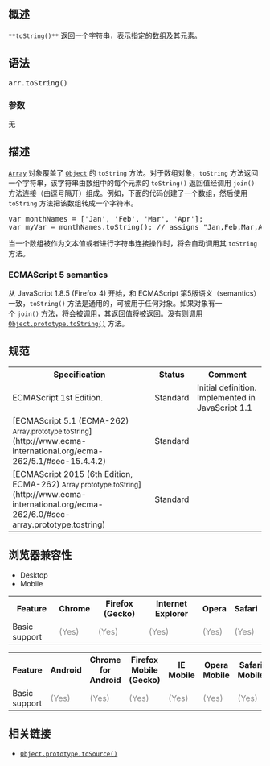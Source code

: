 ## 概述

`**toString()**` 返回一个字符串，表示指定的数组及其元素。

## 语法

<pre class="brush: js">arr.toString()
</pre>

### 参数

无

## 描述

[`Array`](/zh-CN/docs/Web/JavaScript/Reference/Global_Objects/Array "在 JavaScript 中 Array 是一个用来构造数组的全局对象，它是一个高阶的类似有序列表的对象。") 对象覆盖了 [`Object`](/zh-CN/docs/Web/JavaScript/Reference/Global_Objects/Object "Object 构造函数创建一个对象包装（object wrapper）。") 的 `toString` 方法。对于数组对象，`toString` 方法返回一个字符串，该字符串由数组中的每个元素的 `toString()` 返回值经调用 `join()` 方法连接（由逗号隔开）组成。例如，下面的代码创建了一个数组，然后使用 `toString` 方法把该数组转成一个字符串。

<pre class="brush: js">var monthNames = ['Jan', 'Feb', 'Mar', 'Apr'];
var myVar = monthNames.toString(); // assigns "Jan,Feb,Mar,Apr" to myVar.
</pre>

当一个数组被作为文本值或者进行字符串连接操作时，将会自动调用其 `toString` 方法。

### ECMAScript 5 semantics

从 JavaScript 1.8.5 (<span class="st">Firefox 4</span>) 开始，和 ECMAScript 第5版语义（semantics）一致，`toString()` 方法是通用的，可被用于任何对象。如果对象有一个 `join()` 方法，将会被调用，其返回值将被返回。没有则调用 [`Object.prototype.toString()`](/zh-CN/docs/Web/JavaScript/Reference/Global_Objects/Object/toString "toString() 方法返回一个代表该对象的字符串。") 方法。

## 规范

<table class="standard-table">

<tbody>

<tr>

<th scope="col">Specification</th>

<th scope="col">Status</th>

<th scope="col">Comment</th>

</tr>

<tr>

<td>ECMAScript 1st Edition.</td>

<td>Standard</td>

<td>Initial definition.  
Implemented in JavaScript 1.1</td>

</tr>

<tr>

<td>[ECMAScript 5.1 (ECMA-262)  
<small lang="zh-CN">Array.prototype.toString</small>](http://www.ecma-international.org/ecma-262/5.1/#sec-15.4.4.2)</td>

<td><span class="spec-Standard">Standard</span></td>

<td> </td>

</tr>

<tr>

<td>[ECMAScript 2015 (6th Edition, ECMA-262)  
<small lang="zh-CN">Array.prototype.toString</small>](http://www.ecma-international.org/ecma-262/6.0/#sec-array.prototype.tostring)</td>

<td><span class="spec-Standard">Standard</span></td>

<td> </td>

</tr>

</tbody>

</table>

## 浏览器兼容性

<div class="htab"><a name="AutoCompatibilityTable" id="AutoCompatibilityTable"></a>

*   <a>Desktop</a>
*   <a>Mobile</a>

</div>

<div id="compat-desktop">

<table class="compat-table">

<tbody>

<tr>

<th>Feature</th>

<th>Chrome</th>

<th>Firefox (Gecko)</th>

<th>Internet Explorer</th>

<th>Opera</th>

<th>Safari</th>

</tr>

<tr>

<td>Basic support</td>

<td><span title="Please update this with the earliest version of support." style="color: #888;">(Yes)</span></td>

<td><span title="Please update this with the earliest version of support." style="color: #888;">(Yes)</span></td>

<td><span title="Please update this with the earliest version of support." style="color: #888;">(Yes)</span></td>

<td><span title="Please update this with the earliest version of support." style="color: #888;">(Yes)</span></td>

<td><span title="Please update this with the earliest version of support." style="color: #888;">(Yes)</span></td>

</tr>

</tbody>

</table>

</div>

<div id="compat-mobile">

<table class="compat-table">

<tbody>

<tr>

<th>Feature</th>

<th>Android</th>

<th>Chrome for Android</th>

<th>Firefox Mobile (Gecko)</th>

<th>IE Mobile</th>

<th>Opera Mobile</th>

<th>Safari Mobile</th>

</tr>

<tr>

<td>Basic support</td>

<td><span title="Please update this with the earliest version of support." style="color: #888;">(Yes)</span></td>

<td><span title="Please update this with the earliest version of support." style="color: #888;">(Yes)</span></td>

<td><span title="Please update this with the earliest version of support." style="color: #888;">(Yes)</span></td>

<td><span title="Please update this with the earliest version of support." style="color: #888;">(Yes)</span></td>

<td><span title="Please update this with the earliest version of support." style="color: #888;">(Yes)</span></td>

<td><span title="Please update this with the earliest version of support." style="color: #888;">(Yes)</span></td>

</tr>

</tbody>

</table>

</div>

## 相关链接

*   [`Object.prototype.toSource()`](/zh-CN/docs/Web/JavaScript/Reference/Global_Objects/Object/toSource "返回一个对象源代码的字符串表示.")